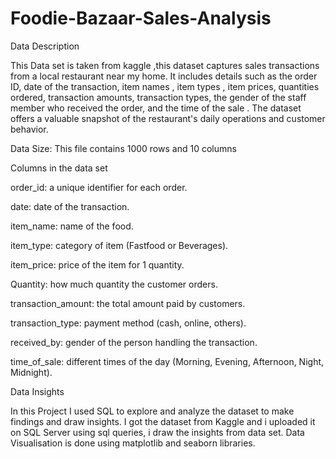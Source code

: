 # Foodie-Bazaar-Sales-Analysis
Data Description

This Data set is taken from kaggle ,this dataset captures sales transactions from a local restaurant near my home. It includes details such as the order ID, date of the transaction, item names , item types , item prices, quantities ordered, transaction amounts, transaction types, the gender of the staff member who received the order, and the time of the sale . The dataset offers a valuable snapshot of the restaurant's daily operations and customer behavior.

Data Size: This file contains 1000 rows and 10 columns

Columns in the data set

order_id: a unique identifier for each order.

date: date of the transaction.

item_name: name of the food.

item_type: category of item (Fastfood or Beverages).

item_price: price of the item for 1 quantity.

Quantity: how much quantity the customer orders.

transaction_amount: the total amount paid by customers.

transaction_type: payment method (cash, online, others).

received_by: gender of the person handling the transaction.

time_of_sale: different times of the day (Morning, Evening, Afternoon, Night, Midnight).

Data Insights

In this Project I used SQL to explore and analyze the dataset to make findings and draw insights.
I got the dataset from Kaggle and i uploaded it on SQL Server using sql queries, i draw the insights from data set.
Data Visualisation is done using matplotlib and seaborn libraries.
